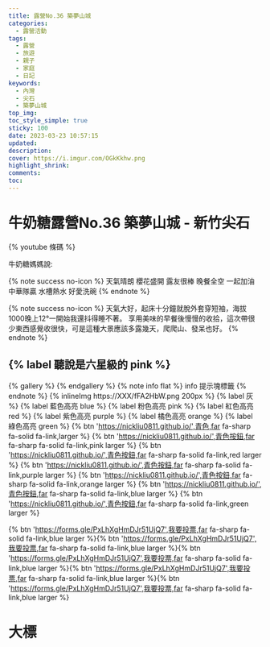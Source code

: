 ```yaml
---
title: 露營No.36 築夢山城
categories:
  - 露營活動
tags:
  - 露營
  - 旅遊
  - 親子
  - 家庭
  - 日記
keywords:
  - 內灣
  - 尖石
  - 築夢山城
top_img:
toc_style_simple: true
sticky: 100
date: 2023-03-23 10:57:15
updated:
description:
cover: https://i.imgur.com/OGkKkhw.png
highlight_shrink:
comments:
toc:
---
```


# 牛奶糖露營No.36 築夢山城 - 新竹尖石

{% youtube 條碼 %}

牛奶糖媽媽說:

{% note success no-icon %}
天氣晴朗 櫻花盛開 露友很棒 晚餐全空
一起加油 中華隊贏 水槽熱水 好愛洗碗
{% endnote %}

{% note success no-icon %}
天氣大好，起床十分鐘就脫外套穿短袖，海拔1000晚上12°一開始我還抖得睡不著。
享用美味的早餐後慢慢的收拾，這次帶很少東西感覺收很快，可是這種大景應該多露幾天，爬爬山、發呆也好。
{% endnote %}

## {% label 聽說是六星級的 pink %}

{% gallery %}
{% endgallery %}
{% note info flat %}
info 提示塊標籤
{% endnote %}
{% inlineImg https://XXX/fFA2HbW.png 200px %}
{% label 灰 %}
{% label 藍色高亮 blue %}
{% label 粉色高亮 pink %}
{% label 紅色高亮 red %}
{% label 紫色高亮 purple %}
{% label 橘色高亮 orange %}
{% label 綠色高亮 green %}
{% btn 'https://nickliu0811.github.io/',青色,far fa-sharp fa-solid fa-link,larger %}
{% btn 'https://nickliu0811.github.io/',青色按鈕,far fa-sharp fa-solid fa-link,pink larger %}
{% btn 'https://nickliu0811.github.io/',青色按鈕,far fa-sharp fa-solid fa-link,red larger %}
{% btn 'https://nickliu0811.github.io/',青色按鈕,far fa-sharp fa-solid fa-link,purple larger %}
{% btn 'https://nickliu0811.github.io/',青色按鈕,far fa-sharp fa-solid fa-link,orange larger %}
{% btn 'https://nickliu0811.github.io/',青色按鈕,far fa-sharp fa-solid fa-link,blue larger %}
{% btn 'https://nickliu0811.github.io/',青色按鈕,far fa-sharp fa-solid fa-link,green larger %}

<style>
table th:first-of-type {
    width: 33%;
}
table th:nth-of-type(2) {
    width: 33%;
}
table th:nth-of-type(3) {
    width: 33%;
}
</style>

{% btn 'https://forms.gle/PxLhXgHmDJr51UjQ7',我要投票,far fa-sharp fa-solid fa-link,blue larger %}{% btn 'https://forms.gle/PxLhXgHmDJr51UjQ7',我要投票,far fa-sharp fa-solid fa-link,blue larger %}{% btn 'https://forms.gle/PxLhXgHmDJr51UjQ7',我要投票,far fa-sharp fa-solid fa-link,blue larger %}{% btn 'https://forms.gle/PxLhXgHmDJr51UjQ7',我要投票,far fa-sharp fa-solid fa-link,blue larger %}{% btn 'https://forms.gle/PxLhXgHmDJr51UjQ7',我要投票,far fa-sharp fa-solid fa-link,blue larger %}

# 大標

